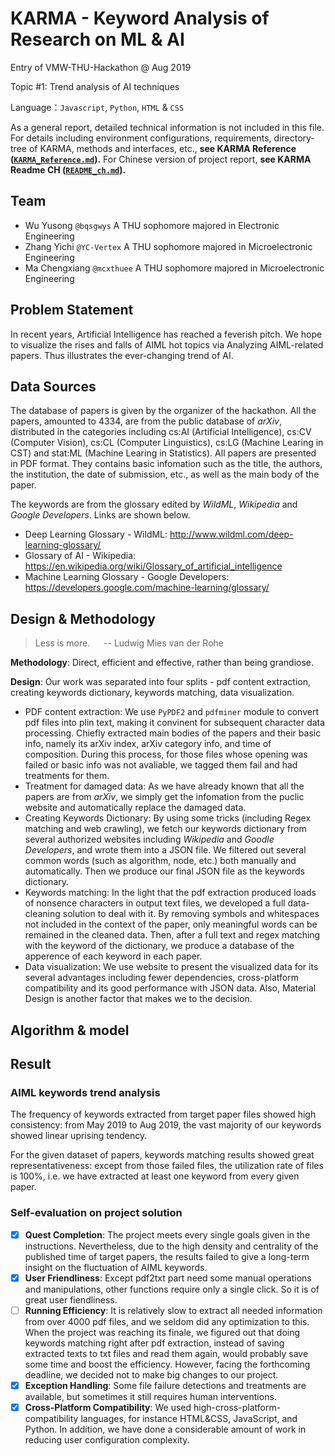 # KARMA - Keyword Analysis of Research on ML & AI

Entry of VMW-THU-Hackathon @ Aug 2019

Topic #1: Trend analysis of AI techniques

Language：`Javascript`, `Python`, `HTML` & `CSS`

As a general report, detailed technical information is not included in this file.
For details including environment configurations, requirements, directory-tree of KARMA, methods and interfaces, etc., **see KARMA Reference ([`KARMA_Reference.md`](KARMA_Reference.md)).**
For Chinese version of project report, **see KARMA Readme CH ([`README_ch.md`](README_ch.md)).**

## Team

- Wu Yusong `@bqsgwys` A THU sophomore majored in Electronic Engineering
- Zhang Yichi `@YC-Vertex` A THU sophomore majored in Microelectronic Engineering
- Ma Chengxiang `@mcxthuee` A THU sophomore majored in Microelectronic Engineering

## Problem Statement

In recent years, Artificial Intelligence has reached a feverish pitch. We hope to visualize the rises and falls of AIML hot topics via Analyzing AIML-related papers. Thus illustrates the ever-changing trend of AI.

## Data Sources

The database of papers is given by the organizer of the hackathon.
All the papers, amounted to 4334, are from the public database of _arXiv_, distributed in the categories including cs:AI (Artificial Intelligence), cs:CV (Computer Vision), cs:CL (Computer Linguistics), cs:LG (Machine Learing in CST) and stat:ML (Machine Learing in Statistics).
All papers are presented in PDF format.
They contains basic infomation such as the title, the authors, the institution, the date of submission, etc., as well as the main body of the paper.

The keywords are from the glossary edited by _WildML_, _Wikipedia_ and _Google Developers_. Links are shown below.

- Deep Learning Glossary - WildML: http://www.wildml.com/deep-learning-glossary/
- Glossary of AI - Wikipedia: https://en.wikipedia.org/wiki/Glossary_of_artificial_intelligence
- Machine Learning Glossary - Google Developers: https://developers.google.com/machine-learning/glossary/

## Design & Methodology

> Less is more. &emsp; -- Ludwig Mies van der Rohe

**Methodology**: Direct, efficient and effective, rather than being grandiose.

**Design**: Our work was separated into four splits - pdf content extraction, creating keywords dictionary, keywords matching, data visualization.

- PDF content extraction:
  We use `PyPDF2` and `pdfminer` module to convert pdf files into plin text, making it convinent for subsequent character data processing.
  Chiefly extracted main bodies of the papers and their basic info, namely its arXiv index, arXiv category info, and time of composition.
  During this process, for those files whose opening was failed or basic info was not avaliable, we tagged them fail and had treatments for them.
- Treatment for damaged data:
  As we have already known that all the papers are from _arXiv_, we simply get the infomation from the puclic website and automatically replace the damaged data.
- Creating Keywords Dictionary:
  By using some tricks (including Regex matching and web crawling), we fetch our keywords dictionary from several authorized websites including _Wikipedia_ and _Goodle Developers_, and wrote them into a JSON file.
  We filtered out several common words (such as algorithm, node, etc.) both manually and automatically.
  Then we produce our final JSON file as the keywords dictionary.
- Keywords matching:
  In the light that the pdf extraction produced loads of nonsence characters in output text files, we developed a full data-cleaning solution to deal with it.
  By removing symbols and whitespaces not included in the context of the paper, only meaningful words can be remained in the cleaned data.
  Then, after a full text and regex matching with the keyword of the dictionary, we produce a database of the apperence of each keyword in each paper.
- Data visualization:
  We use website to present the visualized data for its several advantages including fewer dependencies, cross-platform compatibility and its good performance with JSON data.
  Also, Material Design is another factor that makes we to the decision.

## Algorithm & model

## Result

### AIML keywords trend analysis

The frequency of keywords extracted from target paper files showed high consistency: from May 2019 to Aug 2019, the vast majority of our keywords showed linear uprising tendency.

For the given dataset of papers, keywords matching results showed great representativeness: except from those failed files, the utilization rate of files is 100%, i.e. we have extracted at least one keyword from every given paper.

### Self-evaluation on project solution

- [x] **Quest Completion**: 
  The project meets every single goals given in the instructions.
  Nevertheless, due to the high density and centrality of the published time of target papers, the results failed to give a long-term insight on the fluctuation of AIML keywords.
- [x] **User Friendliness**: 
  Except pdf2txt part need some manual operations and manipulations, other functions require only a single click. So it is of great user fiendliness.
- [ ] **Running Efficiency**:
  It is relatively slow to extract all needed information from over 4000 pdf files, and we seldom did any optimization to this.
  When the project was reaching its finale, we figured out that doing keywords matching right after pdf extraction, instead of saving extracted texts to txt files and read them again, would probably save some time and boost the efficiency. 
  However, facing the forthcoming deadline, we decided not to make big changes to our project.
- [x] **Exception Handling**:
  Some file failure detections and treatments are available, but sometimes it still requires human interventions.
- [x] **Cross-Platform Compatibility**:
  We used high-cross-platform-compatibility languages, for instance HTML&CSS, JavaScript, and Python.
  In addition, we have done a considerable amount of work in reducing user configuration complexity.
